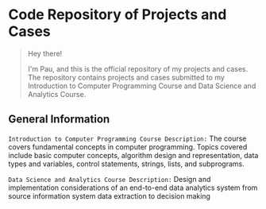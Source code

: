 # Code Repository of Projects and Cases
> Hey there!
> 
> I'm Pau, and this is the official repository of my projects and cases. The repository contains projects and cases submitted to
> my Introduction to Computer Programming Course and Data Science and Analytics Course.

## General Information
`Introduction to Computer Programming Course Description:` The course covers fundamental concepts in computer programming. Topics covered include basic computer concepts, algorithm design and representation, data types 
and variables, control statements, strings, lists, and subprograms.

`Data Science and Analytics Course Description:` Design and implementation considerations of an end-to-end data analytics system from source information 
system data extraction to decision making
